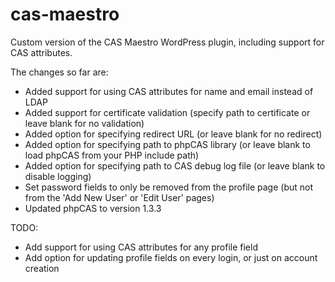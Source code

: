 # cas-maestro
Custom version of the CAS Maestro WordPress plugin, including support for CAS attributes.

The changes so far are:
- Added support for using CAS attributes for name and email instead of LDAP 
- Added support for certificate validation (specify path to certificate or leave blank for no validation)
- Added option for specifying redirect URL (or leave blank for no redirect)
- Added option for specifying path to phpCAS library (or leave blank to load phpCAS from your PHP include path)
- Added option for specifying path to CAS debug log file (or leave blank to disable logging)
- Set password fields to only be removed from the profile page (but not from the 'Add New User' or 'Edit User' pages)
- Updated phpCAS to version 1.3.3

TODO:
- Add support for using CAS attributes for any profile field
- Add option for updating profile fields on every login, or just on account creation

